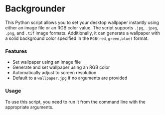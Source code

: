 # Backgrounder

This Python script allows you to set your desktop wallpaper instantly using either an image file or an RGB color value. The script supports `.jpg`, `.jpeg`, `.png`, and `.tif` image formats. Additionally, it can generate a wallpaper with a solid background color specified in the `RGB(red,green,blue)` format.

### Features

- Set wallpaper using an image file
- Generate and set wallpaper using an RGB color
- Automatically adjust to screen resolution
- Default to a `wallpaper.jpg` if no arguments are provided

### Usage

To use this script, you need to run it from the command line with the appropriate arguments.




